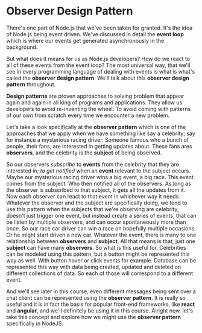 # Observer Design Pattern

There's one part of Node.js that we've been taken for granted. It's the idea of Node.js being event driven. We've discussed in detail the **event loop** which is where our events get generated asynchronously in the background.

But what does it means for us as Node.js developers? How do we react to all of these events from the event loop?
The most universal way, that we'll see in every programming language of dealing with events is what is what's called the **observer design pattern**. We'll talk about this **observer design pattern** throughout.

**Design patterns** are proven approaches to solving problem that appear again and again in all king of programs and applications. They allow us developers to avoid re-inventing the wheel. To avoid coming with patterns of our own from scratch every time we encounter a new problem.

Let's take a look specifically at the **observer pattern** which is one of the approaches that we apply when we have something like say a celebrity; say for instance a mysterious racing driver. Someone famous who a bunch of people, their fans, are interested in getting updates about. These fans ares **observers**, and the celebrity is the **subject** of being observed.

So our observers *subscribe* to **events** from the celebrity that they are interested in; *to get notified* when an **event** relevant to the subject occurs. Maybe our mysterious racing driver wins a big event, a big race. This event comes from the subject. Who then notified all of the observers. As long as the observer is subscribed to that subject, it gets all the updates from it. Now each observer can react to that event in whichever way it needs. Whatever the observer and the subject are specifically doing, we tend to use this pattern when the subjects that we're observing are celebrity, doesn't just trigger one event, but instead create a series of events, that can be listen by multiple observers, and can occur spontaneously more than once. So our race car driver can win a race on hopefully multiple occasions. Or he might start driven a new car. Whatever the event, there is many to one relationship between **observers** and **subject**. All that means is that; just one **subject** can have many **observers**. So what is this useful for. Celebrities can be modeled using this pattern, but a button might be represented this way as well. With button hover or click events for example. Database can be represented this way with data being created, updated and deleted on different collections of data. So each of those will correspond to a different event.

And we'll see later in this course, even different messages being sent over a chat client can be represented  using the **observer pattern**. It is really so useful and it is in fact the basis for popular front-end frameworks, like **react** and **angular**, and we'll definitely be using it in this course. Alright now, let's take this concept and explore how we might use the **observer pattern** specifically in NodeJS. 
